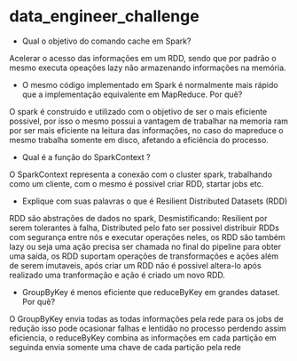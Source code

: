 # data_engineer_challenge


*  Qual o objetivo do comando cache em Spark?

Acelerar o acesso das informações em um RDD, sendo que por padrão o mesmo executa opeações lazy não armazenando informações na memória.


*  O mesmo código implementado em Spark é normalmente mais rápido que a implementação equivalente em MapReduce. Por quê?

O spark é construido e utilizado com o objetivo de ser o mais eficiente possivel, por isso o mesmo possui a vantagem de trabalhar na memoria ram por ser mais eficiente na leitura das informações, no caso do mapreduce o mesmo trabalha somente em disco, afetando a eficiência do processo.


*  Qual é a função do SparkContext ?

O SparkContext representa a conexão com o cluster spark, trabalhando como um cliente, com o mesmo é possivel criar RDD, startar jobs etc.

*  Explique com suas palavras o que é Resilient Distributed Datasets (RDD)

RDD são abstrações de dados no spark, Desmistificando: Resilient por serem tolerantes à falha, Distributed pelo fato ser possivel distribuir RDDs com segurança entre nós e executar operações neles, os RDD são também lazy ou seja uma ação precisa ser chamada no final do pipeline para obter uma saída, os RDD suportam operações de transformações e ações além de serem imutaveis, após criar um RDD não é possivel altera-lo após realizado uma tranformação e ação é criado um novo RDD.

*  GroupByKey é menos eficiente que reduceByKey em grandes dataset. Por quê?
  
  O GroupByKey envia todas as todas informações pela rede para os jobs de redução isso pode ocasionar falhas e lentidão no processo perdendo assim eficiencia, o reduceByKey combina as informações em cada partição em seguinda envia somente uma chave de cada partição pela rede 
  
